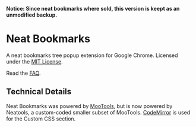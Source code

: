 ﻿**Notice: Since neat bookmarks where sold, this version is keept as an unmodified backup.**

Neat Bookmarks
==============

A neat bookmarks tree popup extension for Google Chrome. Licensed under the [MIT License](http://www.opensource.org/licenses/mit-license.php).

Read the [FAQ](https://github.com/cheeaun/neat-bookmarks/wiki/FAQ).

Technical Details
-----------------

Neat Bookmarks was powered by [MooTools](http://mootools.net/), but is now powered by Neatools, a custom-coded smaller subset of MooTools. [CodeMirror](http://codemirror.net/) is used for the Custom CSS section.